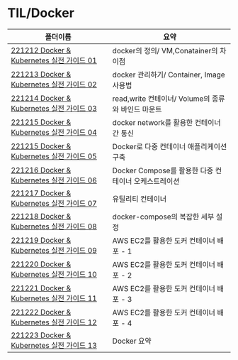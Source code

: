 # TIL/Docker

| 폴더이름                                                                                                         | 요약                                   |
| ------------------------------------------------------------------------------------------------------------ | ------------------------------------ |
| [221212 Docker & Kubernetes 실전 가이드 01](https://github.com/seho27060/TIL/tree/master/Docker/221212_Docker_01) | docker의 정의/ VM,Conatainer의 차이점       |
| [221213 Docker & Kubernetes 실전 가이드 02](https://github.com/seho27060/TIL/tree/master/Docker/221213_Docker_02) | docker 관리하기/ Container, Image 사용법    |
| [221214 Docker & Kubernetes 실전 가이드 03](https://github.com/seho27060/TIL/tree/master/Docker/221214_Docker_03) | read,write 컨테이너/ Volume의 종류와 바인드 마운트 |
| [221215 Docker & Kubernetes 실전 가이드 04](https://github.com/seho27060/TIL/tree/master/Docker/221215_Docker_04) | docker network를 활용한 컨테이너 간 통신        |
| [221215 Docker & Kubernetes 실전 가이드 05](https://github.com/seho27060/TIL/tree/master/Docker/221215_Docker_05) | Docker로 다중 컨테이너 애플리케이션 구축            |
| [221216 Docker & Kubernetes 실전 가이드 06](https://github.com/seho27060/TIL/tree/master/Docker/221216_Docker_06) | Docker Compose를 활용한 다중 컨테이너 오케스트레이션  |
| [221217 Docker & Kubernetes 실전 가이드 07](https://github.com/seho27060/TIL/tree/master/Docker/221217_Docker_07) | 유틸리티 컨테이너                            |
| [221218 Docker & Kubernetes 실전 가이드 08](https://github.com/seho27060/TIL/tree/master/Docker/221218_Docker_08) | docker-compose의 복잡한 세부 설정            |
| [221219 Docker & Kubernetes 실전 가이드 09](https://github.com/seho27060/TIL/tree/master/Docker/221219_Docker_09) | AWS EC2를 활용한 도커 컨테이너 배포 - 1          |
| [221220 Docker & Kubernetes 실전 가이드 10](https://github.com/seho27060/TIL/tree/master/Docker/221220_Docker_10) | AWS EC2를 활용한 도커 컨테이너 배포 - 2          |
| [221221 Docker & Kubernetes 실전 가이드 11](https://github.com/seho27060/TIL/tree/master/Docker/221221_Docker_11) | AWS EC2를 활용한 도커 컨테이너 배포 - 3          |
| [221222 Docker & Kubernetes 실전 가이드 12](https://github.com/seho27060/TIL/tree/master/Docker/221222_Docker_12) | AWS EC2를 활용한 도커 컨테이너 배포 - 4          |
| [221223 Docker & Kubernetes 실전 가이드 13](https://github.com/seho27060/TIL/tree/master/Docker/221223_Docker_13) | Docker 요약                            |
